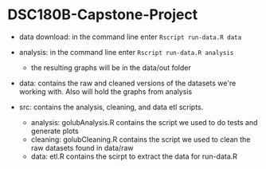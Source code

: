 # DSC180B-Capstone-Project
- data download: in the command line enter `Rscript run-data.R data`
- analysis: in the command line enter `Rscript run-data.R analysis`
  - the resulting graphs will be in the data/out folder 

- data: contains the raw and cleaned versions of the datasets we're working with. Also will hold the graphs from analysis
- src: contains the analysis, cleaning, and data etl scripts.
  - analysis: golubAnalysis.R contains the script we used to do tests and generate plots
  - cleaning: golubCleaning.R contains the script we used to clean the raw datasets found in data/raw
  - data: etl.R contains the scirpt to extract the data for run-data.R
